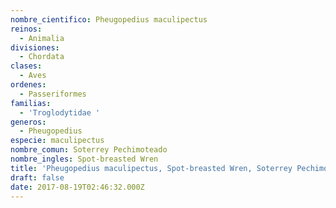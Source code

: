 ```yaml
---
nombre_cientifico: Pheugopedius maculipectus
reinos:
  - Animalia
divisiones:
  - Chordata
clases:
  - Aves
ordenes:
  - Passeriformes
familias:
  - 'Troglodytidae '
generos:
  - Pheugopedius
especie: maculipectus
nombre_comun: Soterrey Pechimoteado
nombre_ingles: Spot-breasted Wren
title: 'Pheugopedius maculipectus, Spot-breasted Wren, Soterrey Pechimoteado'
draft: false
date: 2017-08-19T02:46:32.000Z
---
```


